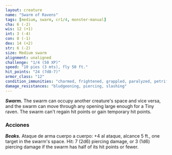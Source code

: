 ```yaml
---
layout: creature
name: "Swarm of Ravens"
tags: [medium, swarm, cr1/4, monster-manual]
cha: 6 (-2)
wis: 12 (+1)
int: 3 (-4)
con: 8 (-1)
dex: 14 (+2)
str: 6 (-2)
size: Medium swarm
alignment: unaligned
challenge: "1/4 (50 XP)"
speed: "10 pies (3 mts), fly 50 ft."
hit_points: "24 (7d8-7)"
armor_class: "12"
condition_immunities: "charmed, frightened, grappled, paralyzed, petrified, prone, restrained, stunned"
damage_resistances: "bludgeoning, piercing, slashing"
---
```


***Swarm.*** The swarm can occupy another creature's space and vice versa, and the swarm can move through any opening large enough for a Tiny raven. The swarm can't regain hit points or gain temporary hit points.

### Acciones

***Beaks.*** Ataque de arma cuerpo a cuerpo: +4 al ataque, alcance 5 ft., one target in the swarm's space. Hit: 7 (2d6) piercing damage, or 3 (1d6) piercing damage if the swarm has half of its hit points or fewer.